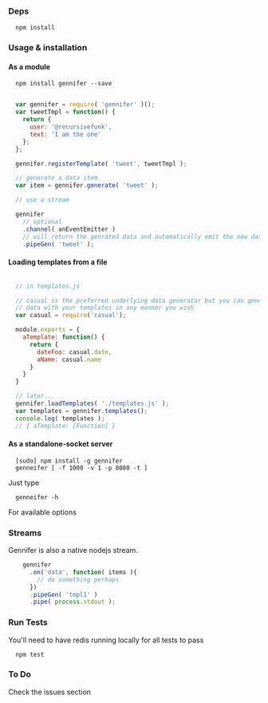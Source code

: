 ### Deps
```
  npm install
```

### Usage & installation
#### As a module
```
  npm install gennifer --save
```
```javascript

  var gennifer = require( 'gennifer' )();
  var tweetTmpl = function() {
    return {
      user: '@recursivefunk',
      text: 'I am the one'
    };
  };

  gennifer.registerTemplate( 'tweet', tweetTmpl );

  // generate a data item
  var item = gennifer.generate( 'tweet' );

  // use a stream

  gennifer
    // optional
    .channel( anEventEmitter )
    // will return the genrated data and automatically emit the new data
    .pipeGen( 'tweet' );

```
#### Loading templates from a file
```javascript

  // in templates.js

  // casual is the preferred underlying data generator but you can generate
  // data with your templates in any manner you wish
  var casual = require('casual');

  module.exports = {
    aTemplate: function() {
      return {
        dateFoo: casual.date,
        aName: casual.name
      }
    }
  }

  // later...
  gennifer.loadTemplates( './templates.js' );
  var templates = gennifer.templates();
  console.log( templates );
  // { aTemplate: [Function] }

```


#### As a standalone-socket server
```
  [sudo] npm install -g gennifer
  genneifer [ -f 1000 -v 1 -p 8080 -t ]
```
Just type
```
  genneifer -h
```
For available options


### Streams
Gennifer is also a native nodejs stream.
```javascript
    gennifer
      .on('data', function( items ){
        // do something perhaps
      })
      .pipeGen( 'tmpl1' )
      .pipe( process.stdout );    
```

### Run Tests
You'll need to have redis running locally for all tests to pass
```
  npm test
```

### To Do
Check the issues section
